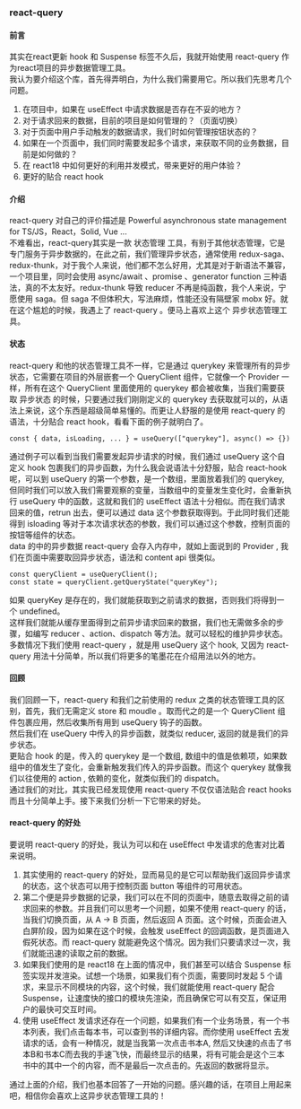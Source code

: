 ### react-query

#### 前言
其实在react更新 hook 和 Suspense 标签不久后，我就开始使用 react-query 作为react项目的异步数据管理工具。<br>
我认为要介绍这个库，首先得弄明白，为什么我们需要用它。所以我们先思考几个问题。
1. 在项目中，如果在 useEffect 中请求数据是否存在不妥的地方？
2. 对于请求回来的数据，目前的项目是如何管理的？（页面切换）
3. 对于页面中用户手动触发的数据请求，我们时如何管理按钮状态的？
4. 如果在一个页面中，我们同时需要发起多个请求，来获取不同的业务数据，目前是如何做的？
5. 在 react18 中如何更好的利用并发模式，带来更好的用户体验？
6. 更好的贴合 react hook

#### 介绍
react-query 对自己的评价描述是 Powerful asynchronous state management for TS/JS，React，Solid, Vue ... <br/>
不难看出，react-query其实是一款 状态管理 工具，有别于其他状态管理，它是专门服务于异步数据的，在此之前，我们管理异步状态，通常使用 redux-saga、redux-thunk，对于我个人来说，他们都不怎么好用，尤其是对于新语法不兼容，一个项目里，同时会使用 async/await 、promise 、generator function 三种语法，真的不太友好。redux-thunk 导致 reducer 不再是纯函数，我个人来说，宁愿使用 saga。但 saga 不但体积大，写法麻烦，性能还没有隔壁家 mobx 好。就在这个尴尬的时候，我遇上了 react-query 。便马上喜欢上这个 异步状态管理工具。

#### 状态

react-query 和他的状态管理工具不一样，它是通过 querykey 来管理所有的异步状态，它需要在项目的外层嵌套一个 QueryClient 组件，它就像一个 Provider 一样，所有在这个 QueryClient 里面使用的 querykey 都会被收集，当我们需要获取 异步状态 的时候，只要通过我们刚刚定义的 querykey 去获取就可以的，从语法上来说，这个东西是超级简单易懂的。而更让人舒服的是使用 react-query 的语法，十分贴合 react hook，看看下面的例子就明白了。

```
const { data, isLoading, ... } = useQuery(["querykey"], async() => {})
```
通过例子可以看到当我们需要发起异步请求的时候，我们通过 useQuery 这个自定义 hook 包裹我们的异步函数，为什么我会说语法十分舒服，贴合 react-hook 呢，可以到 useQuery 的第一个参数，是一个数组，里面放着我们的 querykey, 但同时我们可以放入我们需要观察的变量，当数组中的变量发生变化时，会重新执行 useQuery 中的函数，这就和我们的 useEffect 语法十分相似。而在我们请求回来的值，retrun 出去，便可以通过 data 这个参数获取得到。于此同时我们还能得到 isloading 等对于本次请求状态的参数，我们可以通过这个参数，控制页面的按钮等组件的状态。<br>
data 的中的异步数据 react-query 会存入内存中，就如上面说到的 Provider , 我们在页面中需要取回异步状态，语法和 content api 很类似。
```
const queryClient = useQueryClient();
const state = queryClient.getQueryState("queryKey");
```
如果 queryKey 是存在的，我们就能获取到之前请求的数据，否则我们将得到一个 undefined。<br>
这样我们就能从缓存里面得到之前异步请求回来的数据，我们也无需做多余的步骤，如编写 reducer 、action、dispatch 等方法。就可以轻松的维护异步状态。
多数情况下我们使用 react-query ，就是用 useQuery 这个 hook, 又因为 react-query 用法十分简单，所以我们将更多的笔墨花在介绍用法以外的地方。

#### 回顾
我们回顾一下，react-query 和我们之前使用的 redux 之类的状态管理工具的区别，首先，我们无需定义 store 和 moudle 。取而代之的是一个 QueryClient 组件包裹应用，然后收集所有用到 useQuery 钩子的函数。<br>
然后我们在 useQuery 中传入的异步函数，就类似 reducer, 返回的就是我们的异步状态。<br>
更贴合 hook 的是，传入的 querykey 是一个数组, 数组中的值是依赖项，如果数组中的值发生了变化，会重新触发我们传入的异步函数。而这个 querykey 就像我们以往使用的 action , 依赖的变化，就类似我们的 dispatch。 <br>
通过我们的对比，其实我已经发现使用 react-query 不仅仅语法贴合 react hooks 而且十分简单上手。接下来我们分析一下它带来的好处。

#### react-query 的好处
要说明 react-query 的好处，我认为可以和在 useEffect 中发请求的危害对比着来说明。
1. 其实使用的 react-query 的好处，显而易见的是它可以帮助我们返回异步请求的状态，这个状态可以用于控制页面 button 等组件的可用状态。
2. 第二个便是异步数据的记录，我们可以在不同的页面中，随意去取得之前的请求回来的参数。并且我们可以思考一个问题，如果不使用 react-query 的话，当我们切换页面，从 A -> B 页面，然后返回 A 页面。这个时候，页面会进入白屏阶段，因为如果在这个时候，会触发 useEffect 的回调函数，是页面进入假死状态。而 react-query 就能避免这个情况。因为我们只要请求过一次，我们就能迅速的读取之前的数据。
3. 如果我们使用的是 react18 在上面的情况中，我们甚至可以结合 Suspense 标签实现并发渲染。试想一个场景，如果我们有个页面，需要同时发起 5 个请求，来显示不同模块的内容，这个时候，我们就能使用 react-query 配合 Suspense，让速度快的接口的模块先渲染，而且确保它可以有交互，保证用户的最快可交互时间。
4. 使用 useEffect 发请求还存在一个问题，如果我们有一个业务场景，有一个书本列表，我们点击每本书，可以查到书的详细内容。而你使用 useEffect 去发请求的话，会有一种情况，就是当我第一次点击书本A, 然后又快速的点击了书本B和书本C而去我的手速飞快，而最终显示的结果，将有可能会是这个三本书中的其中一个的内容，而不是最后一次点击的。先返回的数据将显示。

通过上面的介绍，我们也基本回答了一开始的问题。感兴趣的话，在项目上用起来吧，相信你会喜欢上这异步状态管理工具的！
